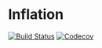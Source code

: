 # Inflation

[![Build Status](https://travis-ci.com/rjrosati/Inflation.jl.svg?branch=master)](https://travis-ci.com/rjrosati/Inflation.jl)
[![Codecov](https://codecov.io/gh/rjrosati/Inflation.jl/branch/master/graph/badge.svg)](https://codecov.io/gh/rjrosati/Inflation.jl)
